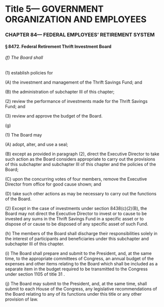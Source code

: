 
# Title 5— GOVERNMENT ORGANIZATION AND EMPLOYEES
### CHAPTER 84— FEDERAL EMPLOYEES’ RETIREMENT SYSTEM
#### § 8472. Federal Retirement Thrift Investment Board
###### (f) The Board shall

(1) establish policies for

(A) the investment and management of the Thrift Savings Fund; and

(B) the administration of subchapter III of this chapter;

(2) review the performance of investments made for the Thrift Savings Fund; and

(3) review and approve the budget of the Board.

(g)

(1) The Board may

(A) adopt, alter, and use a seal;

(B) except as provided in paragraph (2), direct the Executive Director to take such action as the Board considers appropriate to carry out the provisions of this subchapter and subchapter III of this chapter and the policies of the Board;

(C) upon the concurring votes of four members, remove the Executive Director from office for good cause shown; and

(D) take such other actions as may be necessary to carry out the functions of the Board.

(2) Except in the case of investments under section 8438(c)(2)(B), the Board may not direct the Executive Director to invest or to cause to be invested any sums in the Thrift Savings Fund in a specific asset or to dispose of or cause to be disposed of any specific asset of such Fund.

(h) The members of the Board shall discharge their responsibilities solely in the interest of participants and beneficiaries under this subchapter and subchapter III of this chapter.

(i) The Board shall prepare and submit to the President, and, at the same time, to the appropriate committees of Congress, an annual budget of the expenses and other items relating to the Board which shall be included as a separate item in the budget required to be transmitted to the Congress under section 1105 of title 31 .

(j) The Board may submit to the President, and, at the same time, shall submit to each House of the Congress, any legislative recommendations of the Board relating to any of its functions under this title or any other provision of law.
